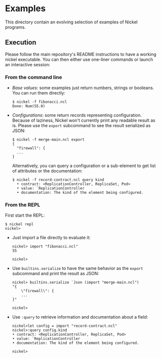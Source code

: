 # Examples

This directory contain an evolving selection of examples of Nickel programs.

## Execution

Please follow the main repository's README instructions to have a working nickel
executable. You can then either use one-liner commands or launch an interactive
session:

### From the command line

- *Base values*: some examples just return numbers, strings or booleans. You can run them directly:
    ```
    $ nickel -f fibonacci.ncl
    Done: Num(55.0)
    ```
- *Configurations*: some return records representing configuration. Because of laziness, Nickel
    won't currently print any readable result as is. Please use the `export`
    subcommand to see the result serialized as JSON:
    ```
    $ nickel -f merge-main.ncl export
    {
      "firewall": {
      ...
    }
    ```

    Alternatively, you can query a configuration or a sub-element to get
    list of attributes or the documentation:

    ```
    $ nickel -f record-contract.ncl query kind
      • contract: <ReplicationController, ReplicaSet, Pod>
      • value: `ReplicationController
      • documentation: The kind of the element being configured.
    ```

### From the REPL

First start the REPL:

```
$ nickel repl
nickel>
```

- Just import a file directly to evaluate it:
    ```
    nickel> import "fibonacci.ncl"
    55

    nickel>
    ```
- Use `builtins.serialize` to have the same behavior as the `export` subcommand
  and print the result as JSON:

  ```
  nickel> builtins.serialize `Json (import "merge-main.ncl")
  "{
      \"firewall\": {
      ...
  }"

  nickel>
  ```
- Use `:query` to retrieve information and documentation about a field:

  ```
  nickel>let config = import "record-contract.ncl"
  nickel>:query config.kind
  • contract: <ReplicationController, ReplicaSet, Pod>
  • value: `ReplicationController
  • documentation: The kind of the element being configured.

  nickel>
  ```
